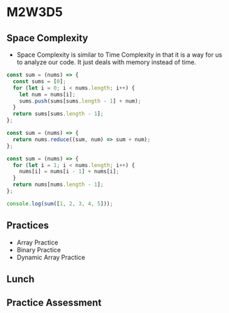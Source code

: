 # M2W3D5

## Space Complexity

- Space Complexity is similar to Time Complexity in that it is a way for us\
to analyze our code. It just deals with memory instead of time.

```js
const sum = (nums) => {
  const sums = [0];
  for (let i = 0; i < nums.length; i++) {
    let num = nums[i];
    sums.push(sums[sums.length - 1] + num);
  }
  return sums[sums.length - 1];
};

const sum = (nums) => {
  return nums.reduce((sum, num) => sum + num);
};

const sum = (nums) => {
  for (let i = 1; i < nums.length; i++) {
    nums[i] = nums[i - 1] + nums[i];
  }
  return nums[nums.length - 1];
};

console.log(sum([1, 2, 3, 4, 5]));
```

## Practices

- Array Practice
- Binary Practice
- Dynamic Array Practice

## Lunch

## Practice Assessment
